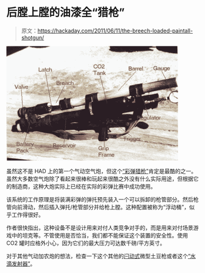 # 后膛上膛的油漆全“猎枪”

> 原文：<https://hackaday.com/2011/06/11/the-breech-loaded-paintall-shotgun/>

![](img/33dd02cb0daad94916b58c89701d9eb2.png "Image8")

虽然这不是 HAD 上的第一个气动空气炮，但这个[“彩弹猎枪”](http://www.pukindogspaintball.com/cannons/BECC.htm "paintball shotgun")肯定是最酷的之一。虽然大多数空气炮除了看起来很棒和玩起来很酷之外没有什么实际用途，但根据它的制造商，这种大炮实际上已经在实际的彩弹比赛中成功使用。

该系统的工作原理是将装满彩弹的弹托预先装入一个可以拆卸的枪管部分。然后枪管向前滑动，然后插入弹托/枪管部分并给枪上膛。这种配置被称为“浮动桶”，似乎工作得很好。

作者很快指出，这种设备不是设计用来对付人类竞争对手的，而是用来对付场景游戏中的坦克等。不管使用是否恰当，我们都不能保证这个装置的安全性。使用 CO2 罐时应格外小心，因为它们的最大压力可达数千磅/平方英寸。

对于其他气动加农炮的想法，检查一下这个其他的[闩动式](http://hackaday.com/2011/04/09/bolt-action-pneumatic-spud-gun/ "breech loaded potato cannon")微型土豆枪或者这个[“水滴发射器”](http://hackaday.com/2010/12/03/water-blob-launcher/ "water blob launcher")。